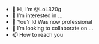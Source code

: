 - 👋 Hi, I’m @LoL320g
- 👀 I’m interested in ...
- 🌱 You'r Id Was now professional 
- 💞️ I’m looking to collaborate on ...
- 📫 How to reach you

<!---
LoL320g/LoL320g is a ✨ special ✨ repository because its `README.md` (Facebook ) appears on your 
 profile.
You can click the Preview link to take a look at your changes.
--->
